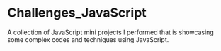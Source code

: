 # Challenges_JavaScript
A collection of JavaScript mini projects I performed that is showcasing some complex codes and techniques using JavaScript.
